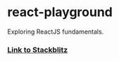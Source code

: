 # react-playground
Exploring ReactJS fundamentals.<br>
### [**Link to Stackblitz**](https://stackblitz.com/edit/react-playground-18)
